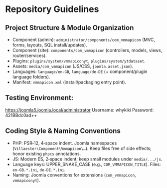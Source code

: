# Repository Guidelines

## Project Structure & Module Organization
- Component (admin): `administrator/components/com_vmmapicon` (MVC, forms, layouts, SQL install/updates).
- Component (site): `components/com_vmmapicon` (controllers, models, views, router/services).
- Plugins: `plugins/system/vmmapiconyt`, `plugins/system/ytdataset`.
- Assets: `media/com_vmmapicon` (JS/CSS, `joomla.asset.json`).
- Languages: `language/en-GB`, `language/de-DE` (+ component/plugin language folders).
- Manifest: `vmmapicon.xml` (install/packaging entry point).

## Testing Environment:

https://joomla5.joomla.local/administrator
Username: whykiki
Password: 421BBdc0ad++


## Coding Style & Naming Conventions
- PHP: PSR‑12, 4‑space indent. Joomla namespaces (`Villaester\Component\Vmmapicon\…`). Keep files free of side effects; honor existing `phpcs` annotations.
- JS: Modern ES, 2‑space indent; keep small modules under `media/.../js`.
- Language keys: UPPER_SNAKE_CASE (e.g., `COM_VMMAPICON_TITLE`). Files: `en-GB.*.ini`, `de-DE.*.ini`.
- Naming: Joomla conventions for extensions (`com_vmmapicon`, `vmmapiconyt`).
